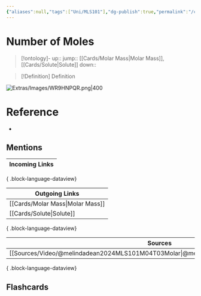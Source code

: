 ```yaml
---
{"aliases":null,"tags":["Uni/MLS101"],"dg-publish":true,"permalink":"/cards/number-of-moles/","dgPassFrontmatter":true}
---
```


# Number of Moles

> [!ontology]-
> up:: 
> jump:: [[Cards/Molar Mass\|Molar Mass]], [[Cards/Solute\|Solute]]
> down:: 

> [!Definition] Definition

![Extras/Images/WR9HNPQR.png|400](/img/user/Extras/Images/WR9HNPQR.png)

# Reference

- 

## Mentions

| Incoming Links |
| -------------- |

{ .block-language-dataview}

| Outgoing Links                      |
| ----------------------------------- |
| [[Cards/Molar Mass\|Molar Mass]] |
| [[Cards/Solute\|Solute]]         |

{ .block-language-dataview}

| Sources                                                                                   |
| ----------------------------------------------------------------------------------------- |
| [[Sources/Video/@melindadean2024MLS101M04T03Molar\|@melindadean2024MLS101M04T03Molar]] |

{ .block-language-dataview}

## Flashcards